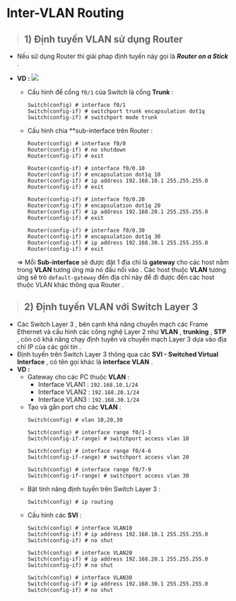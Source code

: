 # Inter-VLAN Routing
> ## 1) Định tuyến VLAN sử dụng Router
- Nếu sử dụng Router thì giải phap định tuyến này gọi là ***Router on a Stick*** .
- **VD :** 
![](/images)

    - Cấu hình để cổng `f0/1` của Switch là cổng **Trunk** :
        ```
        Switch(config) # interface f0/1
        Switch(config-if) # switchport trunk encapsulation dot1q
        Switch(config-if) # switchport mode trunk
        ```
    - Cấu hình chia **sub-interface trên Router :
        ```
        Router(config) # interface f0/0
        Router(config-if) # no shutdown
        Router(config-if) # exit

        Router(config-if) # interface f0/0.10
        Router(config-if) # encapsulation dot1q 10
        Router(config-if) # ip address 192.168.10.1 255.255.255.0
        Router(config-if) # exit

        Router(config-if) # interface f0/0.20
        Router(config-if) # encapsulation dot1q 20
        Router(config-if) # ip address 192.168.20.1 255.255.255.0
        Router(config-if) # exit

        Router(config-if) # interface f0/0.30
        Router(config-if) # encapsulation dot1q 30
        Router(config-if) # ip address 192.168.30.1 255.255.255.0
        Router(config-if) # exit
        ```
    => Mỗi **Sub-interface** sẽ được đặt 1 địa chỉ là **gateway** cho các host nằm trong **VLAN** tương ứng mà nó đấu nối vào . Các host thuộc **VLAN** tương ứng sẽ trỏ `default-gateway` đến địa chỉ này để đi được đến các host thuộc VLAN khác thông qua Router .
> ## **2) Định tuyến VLAN với Switch Layer 3**
- Các Switch Layer 3 ,  bên cạnh khả năng chuyển mạch các Frame Ethernet và cấu hình các công nghệ Layer 2 như **VLAN** , **trunking** , **STP** , còn có khả năng chạy định tuyến và chuyển mạch Layer 3 dựa vào địa chỉ IP của các gói tin .
- Định tuyến trên Switch Layer 3 thông qua các **SVI - Switched Virtual Interface** , có tên gọi khác là **interface VLAN** .
- **VD :**
![]()
    - Gateway cho các PC thuộc **VLAN** :
        - Interface VLAN1 : `192.168.10.1/24`
        - Interface VLAN2 : `192.168.20.1/24`
        - Interface VLAN3 : `192.168.30.1/24`
    - Tạo và gắn port cho các **VLAN** :
        ```
        Switch(config) # vlan 10,20,30

        Switch(config) # interface range f0/1-3
        Switch(config-if-range) # switchport access vlan 10

        Switch(config) # interface range f0/4-6
        Switch(config-if-range) # switchport access vlan 20

        Switch(config) # interface range f0/7-9
        Switch(config-if-range) # switchport access vlan 30
        ```
    - Bật tính năng định tuyến trên Switch Layer 3 :
        ```
        Switch(config) # ip routing
        ```
    - Cấu hình các **SVI** :
        ```
        Switch(config) # interface VLAN10
        Switch(config-if) # ip address 192.168.10.1 255.255.255.0
        Switch(config-if) # no shut

        Switch(config) # interface VLAN20
        Switch(config-if) # ip address 192.168.20.1 255.255.255.0
        Switch(config-if) # no shut

        Switch(config) # interface VLAN30
        Switch(config-if) # ip address 192.168.30.1 255.255.255.0
        Switch(config-if) # no shut
        ```




